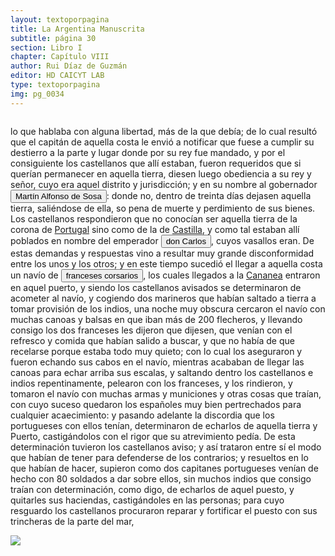 ```yaml
---
layout: textoporpagina
title: La Argentina Manuscrita
subtitle: página 30
section: Libro I
chapter: Capítulo VIII
author: Rui Díaz de Guzmán
editor: HD CAICYT LAB
type: textoporpagina
img: pg_0034
---
```

<div class="row">
    <div class="column">
<p>lo que hablaba con alguna libertad, más de la que debía; de lo cual resultó que el capitán de aquella costa le envió a notificar que fuese a cumplir su destierro a la parte y lugar donde por su rey fue mandado, y por el consiguiente los castellanos que allí estaban, fueron requeridos que si querían permanecer en aquella tierra, diesen luego obediencia a su rey y señor, cuyo era aquel distrito y jurisdicción; y en su nombre al gobernador <button class="balloon" data-balloon-pos="up" data-balloon-length="large" data-balloon="Martim Afonso de Sousa (Vila Viçosa, 1490/1500?-Lisboa, 21/07/1571), noble y militar portugués, participó en la primera expedición colonizadora de Brasil, gobernador de la India portuguesa (1542-1545). Rui Díaz también podría referirse a un homónimo, debido a que Martín Alfonso de Sousa sería un niño al momento de las cesiones.">Martín Alfonso de Sosa</button>: donde no, dentro de treinta días dejasen aquella tierra, saliéndose de ella, so pena de muerte y perdimiento de sus bienes. Los castellanos respondieron que no conocían ser aquella tierra de la corona de <a href="https://recogito.pelagios.org/document/wzqxhk0h3vpikm/part/1/edit#788b9e91-1c4e-4042-8ef0-665479eed950" target="_blank">Portugal</a> sino como de la de <a href="https://recogito.pelagios.org/document/wzqxhk0h3vpikm/part/1/edit#70771bb9-f415-4e1b-aaf2-28ed1d21015e" target="_blank">Castilla</a>, y como tal estaban allí poblados en nombre del emperador <button class="balloon" data-balloon-pos="up" data-balloon-length="large" data-balloon="Carlos I de España, V de Alemania (1500-1558) fue rey de España entre 1516 y 1558 y Emperador de Alemancia entre 1520-1558. Heredó y consolidó un amplio conjunto territorial dinástico que incluía territorios en España, Italia, los Países Bajos y Alemania.">don Carlos</button>, cuyos vasallos eran. De estas demandas y respuestas vino a resultar muy grande disconformidad entre los unos y los otros; y en este tiempo sucedió el llegar a aquella costa un navío de <button class="balloon" data-balloon-pos="up" data-balloon-length="large" data-balloon="Los franceses eran frecuentes merodeadores de la costa brasileña, interesados en principio en acopiar palo brasil. En la segunda mitad del siglo XVI intentarían una instalación colonial en la zona de la Bahía de Guanabara a la que denominaron Francia Antártica. Bibliografía: Martínez, Carolina, &quot;Tras las huellas de una singular experiencia colonial: la Francia Antártica en los orígenes de la modernidad temprana europea&quot;, en Gandini, María Juliana; López Palmero, Malena; Martínez, Carolina; Paredes, Rogelio C., Fragmentos Imperiales. Textos e imágenes de los imperios coloniales en América. Siglos XVI-XVIII, Buenos Aires, Biblos, 2013, pp. 47-68; Metcalf, Alida C., Go-Betweens and the Colonization of Brazil, 1500-1600, Austin, University of Texas Press, 2005.">franceses corsarios</button>, los cuales llegados a la <a href="https://recogito.pelagios.org/document/wzqxhk0h3vpikm/part/1/edit#c645c581-86c6-40f5-9c39-6b49235327e5" target="_blank">Cananea</a> entraron en aquel puerto, y siendo los castellanos avisados se determinaron de acometer al navío, y cogiendo dos marineros que habían saltado a tierra a tomar provisión de los indios, una noche muy obscura cercaron el navío con muchas canoas y balsas en que iban más de 200 flecheros, y llevando consigo los dos franceses les dijeron que dijesen, que venían con el refresco y comida que habían salido a buscar, y que no había de que recelarse porque estaba todo muy quieto; con lo cual los aseguraron y fueron echando sus cabos en el navío, mientras acababan de llegar las canoas para echar arriba sus escalas, y saltando dentro los castellanos e indios repentinamente, pelearon con los franceses, y los rindieron, y tomaron el navío con muchas armas y municiones y otras cosas que traían, con cuyo suceso quedaron los españoles muy bien pertrechados para cualquier acaecimiento: y pasando adelante la discordia que los portugueses con ellos tenían, determinaron de echarlos de aquella tierra y Puerto, castigándolos con el rigor que su atrevimiento pedía. De esta determinación tuvieron los castellanos aviso; y así trataron entre sí el modo que habían de tener para defenderse de los contrarios; y resueltos en lo que habían de hacer, supieron como dos capitanes portugueses venían de hecho con 80 soldados a dar sobre ellos, sin muchos indios que consigo traían con determinación, como digo, de echarlos de aquel puesto, y quitarles sus haciendas, castigándoles en las personas; para cuyo resguardo los castellanos procuraron reparar y fortificar el puesto con sus trincheras de la parte del mar, </p></div>

<div class="column">
<a href="{{site.baseurl}}/assets/img/argentina_manuscrita/{{page.img}}.jpg"><img src="{{site.baseurl}}/assets/img/argentina_manuscrita/{{page.img}}.jpg"></a>
</div>
</div>